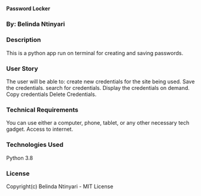 #### Password Locker

### By: Belinda Ntinyari

### Description
This is a python app run on terminal for creating and saving passwords.

### User Story
The user will be able to:
create new credentials for the site being used.
Save the credentials.
search for credentials.
Display the credentials on demand.
Copy credentials
Delete Credentials.

### Technical Requirements
You can use either a computer, phone, tablet, or any other necessary tech gadget.
Access to internet.

### Technologies Used
Python 3.8

### License
Copyright(c) Belinda Ntinyari - MIT License